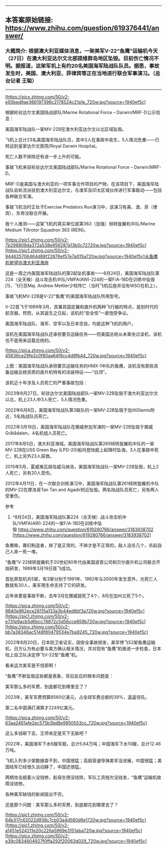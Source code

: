 ----------------------------------------
## 本答案原始链接: https://www.zhihu.com/question/619376441/answer/
### 大概简介: 根据澳大利亚媒体消息，一架美军V-22“鱼鹰”运输机今天（27日）在澳大利亚达尔文北部提维群岛地区坠毁。目前伤亡情况不明。据报道，这架军机上有约20名美国海军陆战队队员。据悉，事故发生时，美国、澳大利亚、菲律宾等正在当地进行联合军事演习。（总台记者 王聪）
----------------------------------------


[https://picx.zhimg.com/50/v2-e93bed9ae366197396c2178524c21a1e_720w.jpg?source=1940ef5c]

根据轮驻达尔文美国陆战部队/Marine Rotational Force – Darwin/MRF-D公示信息：

美国海军陆战队一架MV-22B在澳大利亚达尔文以北区域坠毁。

飞机上总计23名美国海军陆战队员，其中3人在事故中丧生，5人情况危重——已转运到皇家达尔文医院/Royal Darwin Hospital。

死亡人数不排除还有进一步上升的可能。

事故飞机来自轮驻达尔文美国陆战部队/Marine Rotational Force – Darwin/MRF-D。

MRF-D是美国与澳大利亚的一项军事合作项目的产物，在该项目下，美国海军陆战队会轮流派驻到澳大利亚达尔文，与澳军及印太区域伙伴进行军事联动——包括各种联合军演。

事故飞机当时正处于Exercise Predators Run演习中，该演习有美、澳、菲（律宾）、东帝汶联合开展。

我个人推测——这架飞机的真实单位是第363（加强）倾转旋翼机中队/Marine Medium Tiltrotor Squadron 363 (REIN)。

[https://pic1.zhimg.com/50/v2-7b298809da372a538e959287a13b0c72720w.jpg?source=1940ef5c][https://pic1.zhimg.com/50/v2-944625706464d88f22676ef57e7a015a720w.jpg?source=1940ef5c]从鱼鹰机舱望向澳大利亚海岸

这是一周之内美国海军陆战队的第2起坠机事故——8月24日，美国海军陆战队第224（全天候）战斗攻击机中队/VMFA(AW)-224的一架F/A-18D在训练中坠毁[1]，飞行员Maj. Andrew Mettler少校阵亡（当时飞机后座并没有WSO在机上）。




事故飞机MV-22B是V-22“鱼鹰”的美国海军陆战队所用型号。

V-22首飞于1989年3月，其兼具固定翼和直升机两种飞行器的特点，是划时代的航空器，然而，从其诞生之日起，该机的“安全性”一直饱受争议。

美国海军陆战队、海军、空军以及日本空自，均是这种飞机的用户。

该机在美国海军陆战队还承担要员运输任务——但美国总统从未乘坐过该机，该机也不是用来运载总统的。

[https://pica.zhimg.com/50/v2-45636ce29fe2c0f80aa64f9cc4d9fb44_720w.jpg?source=1940ef5c]

上图：美国海军陆战队承担要员运输任务的HMX-1中队的鱼鹰，该机没有那些具备运输总统资质的直升机特有的涂装特征——“白顶”。

该机近十年涉及人员死亡的严重事故包括：

2023年8月27日，轮驻达尔文美国陆战部队一架MV-22B坠毁于澳大利亚达尔文以北，机上23人中3人死亡、5人情况危重。

2022年6月8日，美国海军陆战队第3联队的一架MV-22B坠毁于加州Glamis附近，5名陆战队员死亡。

2022年3月18日，美国海军陆战队在挪威参加军演的一架MV-22B坠毁于挪威Gråtådalen，4名机组人员死亡。

2017年8月5日，澳大利亚海域。美国海军陆战队第265倾转旋翼机中队的一架MV-22B在USS Green Bay (LPD-20)船坞登陆舰上起降时坠海，3人在事故中死亡，机上另外23人获救。

2015年5月，夏威夷瓦胡岛威马纳洛，美国海军陆战队一架MV-22B坠毁，机上2人死亡，另有20人受伤。

2012年4月11日，在一次联合训练演习中，美国海军陆战队第261倾转旋翼机中队的MV-22在摩洛哥Tan Tan and Agadir附近坠毁。两名陆战队员死亡，另有两人受重伤。


参考

 1. ^8月24日，美国海军陆战队第224（全天候）战斗攻击机中队/VMFA(AW)-224的一架F/A-18D在训练中坠毁 https://www.zhihu.com/question/619280766/answer/3183938702 [https://www.zhihu.com/question/619280766/answer/3183938702]

鱼鹰嘛，寡妇制造者，摔了是正常的，不摔才是不正常的，敌人没杀几个，杀起自己人来一死一堆。

“鱼鹰”V-22倾转旋翼机于20世纪80年代由美国波音公司和贝尔直升机公司联合开始研发，1989年3月19日首飞成功。

首批原型机共5架，有3架分别于1991年、1992年与2000年发生意外，光死亡人数就有30人，美军用生命支持了它的研发。

近年来更是事故不断，去年3月在挪威就死了4个，8月在加州又死了5个。

[https://pica.zhimg.com/50/v2-9840e962ece26115a133a3b44ed6bf3a720w.jpg?source=1940ef5c][https://pic1.zhimg.com/50/v2-e731e9acb5d6bcc78872c5d56cce659b720w.jpg?source=1940ef5c][https://picx.zhimg.com/50/v2-bb7a38346ac5148f80479534e7ba9245_720w.jpg?source=1940ef5c]

2022年8月20日，日本防卫省证实，因安全事故频发，美军停飞52架鱼鹰运输机，日方认为有必要与美方确认相关情况，并对现有“鱼鹰”机做进一步检查，日本陆上自卫队决定停飞V-22型“鱼鹰”机。

看来这次美军是不信邪啊！

“鱼鹰”不断坠毁这些都是表象，背后反应的根本问题是：

美军那么多的军费，到底都花到哪里去了？

2023年，美军军费预算8560亿美元，占全球军费总额的39%，遥遥领先。

第二名中国满打满算才2249亿美元。

[https://pica.zhimg.com/50/v2-63aa2461afe2ec575b3bd8e9950553cc_720w.jpg?source=1940ef5c]

这么多钱砸下去，王师肯定是天下无敌吧？

2022年，美国海军下水6艘军舰，总计5.64万吨；中国海军下水10艘，总计12.46万吨。

飞机入列多少架数据查不到，中国很猛；高超音速导弹美军没进展，中国很猛；美国陆军已经很久没动静了，中国还很猛。

两栖攻击舰着火没钱修，航母生锈没钱除，军队工资拖欠没钱发，“鱼鹰”运输机故障没钱修。

各种美军缺钱的新闻层出不穷。

还是那个问题：美军那么多的军费，到底都花到哪里去了？

[https://pic1.zhimg.com/50/v2-64b317c62022d938c7cb03a4d580d6e1720w.jpg?source=1940ef5c][https://pic1.zhimg.com/50/v2-a1451e524211e20c226a5969e3151aba720w.jpg?source=1940ef5c][https://picx.zhimg.com/50/v2-e39c0834604927f0ffa292f20063d029_720w.jpg?source=1940ef5c]

